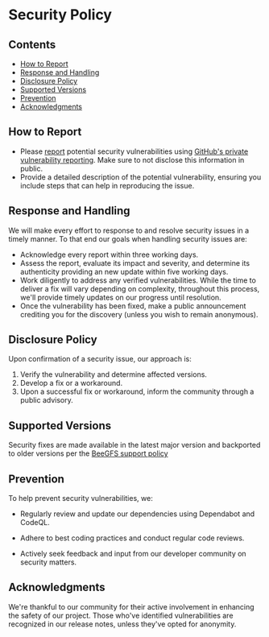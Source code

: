 # Security Policy <!-- omit in toc -->

## Contents <!-- omit in toc -->

- [How to Report](#how-to-report)
- [Response and Handling](#response-and-handling)
- [Disclosure Policy](#disclosure-policy)
- [Supported Versions](#supported-versions)
- [Prevention](#prevention)
- [Acknowledgments](#acknowledgments)

## How to Report

* Please [report](https://github.com/ThinkParQ/beegfs-go/security) potential security
  vulnerabilities using [GitHub's private vulnerability
  reporting](https://docs.github.com/en/code-security/security-advisories/guidance-on-reporting-and-writing-information-about-vulnerabilities/privately-reporting-a-security-vulnerability).
  Make sure to not disclose this information in public.
* Provide a detailed description of the potential vulnerability, ensuring you include steps that can
  help in reproducing the issue.

## Response and Handling

We will make every effort to response to and resolve security issues in a timely manner. To that end
our goals when handling security issues are:

* Acknowledge every report within three working days.
* Assess the report, evaluate its impact and severity, and determine its authenticity providing an
  new update within five working days.
* Work diligently to address any verified vulnerabilities. While the time to deliver a fix will vary
  depending on complexity, throughout this process, we'll provide timely updates on our progress
  until resolution.
* Once the vulnerability has been fixed, make a public announcement crediting you for the discovery
  (unless you wish to remain anonymous).

## Disclosure Policy

Upon confirmation of a security issue, our approach is:

1. Verify the vulnerability and determine affected versions.
2. Develop a fix or a workaround.
3. Upon a successful fix or workaround, inform the community through a public advisory.

## Supported Versions

Security fixes are made available in the latest major version and backported to older versions per
the [BeeGFS support policy](https://github.com/ThinkParQ/beegfs/blob/master/SUPPORT.md)

## Prevention

To help prevent security vulnerabilities, we:

- Regularly review and update our dependencies using Dependabot and CodeQL.
  
- Adhere to best coding practices and conduct regular code reviews.
  
- Actively seek feedback and input from our developer community on security matters.

## Acknowledgments

We're thankful to our community for their active involvement in enhancing the safety of our project.
Those who've identified vulnerabilities are recognized in our release notes, unless they've opted
for anonymity.